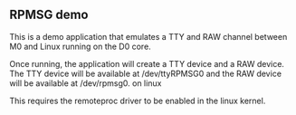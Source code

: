 ## RPMSG demo

This is a demo application that emulates a TTY and RAW channel between M0 and Linux running 
on the D0 core. 

Once running, the application will create a TTY device and a RAW device. The TTY device will
be available at /dev/ttyRPMSG0 and the RAW device will be available at /dev/rpmsg0. on linux

This requires the remoteproc driver to be enabled in the linux kernel.

